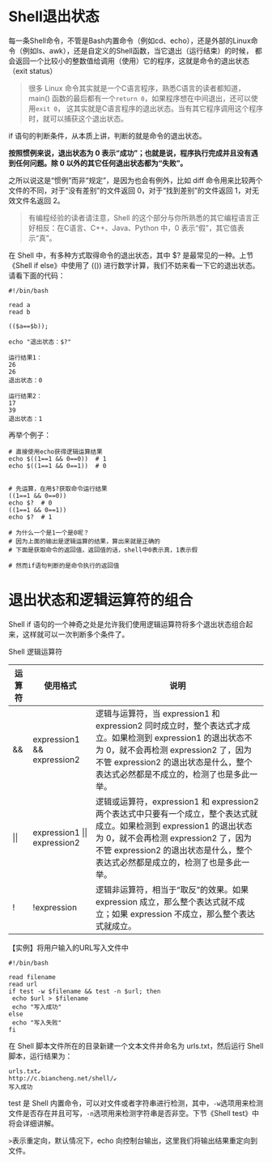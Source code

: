 # Shell退出状态
每一条Shell命令，不管是Bash内置命令（例如cd、echo），还是外部的Linux命令（例如ls、awk），还是自定义的Shell函数，当它退出（运行结束）的时候，
都会返回一个比较小的整数值给调用（使用）它的程序，这就是命令的退出状态（exit status）
> 很多 Linux 命令其实就是一个C语言程序，熟悉C语言的读者都知道，main() 函数的最后都有一个`return 0`，如果程序想在中间退出，还可以使用`exit 0`，
> 这其实就是C语言程序的退出状态。当有其它程序调用这个程序时，就可以捕获这个退出状态。

if 语句的判断条件，从本质上讲，判断的就是命令的退出状态。

**按照惯例来说，退出状态为 0 表示“成功”；也就是说，程序执行完成并且没有遇到任何问题。除 0 以外的其它任何退出状态都为“失败”。**

之所以说这是“惯例”而非“规定”，是因为也会有例外，比如 diff 命令用来比较两个文件的不同，对于“没有差别”的文件返回 0，对于“找到差别”的文件返回 1，对无效文件名返回 2。

> 有编程经验的读者请注意，Shell 的这个部分与你所熟悉的其它编程语言正好相反：在C语言、C++、Java、Python 中，0 表示“假”，其它值表示“真”。

在 Shell 中，有多种方式取得命令的退出状态，其中 $? 是最常见的一种。上节《Shell if else》中使用了 (()) 进行数学计算，我们不妨来看一下它的退出状态。请看下面的代码：
```shell
#!/bin/bash

read a
read b

(($a==$b));

echo "退出状态：$?"
```
```shell
运行结果1：
26
26
退出状态：0

运行结果2：
17
39
退出状态：1
```
再举个例子：
```shell
# 直接使用echo获得逻辑运算结果
echo $((1==1 && 0==0))  # 1
echo $((1==1 && 0==1))  # 0


# 先运算，在用$?获取命令运行结果
((1==1 && 0==0))
echo $?  # 0
((1==1 && 0==1))
echo $?  # 1

# 为什么一个是1一个是0呢？
# 因为上面的输出是逻辑运算的结果，算出来就是正确的
# 下面是获取命令的返回值，返回值的话，shell中0表示真，1表示假

# 然而if语句判断的是命令执行的返回值
```
# 退出状态和逻辑运算符的组合
Shell if 语句的一个神奇之处是允许我们使用逻辑运算符将多个退出状态组合起来，这样就可以一次判断多个条件了。

Shell 逻辑运算符

|运算符	|使用格式	|说明 |
|---|---|---|
|&&|expression1 && expression2	|逻辑与运算符，当 expression1 和 expression2 同时成立时，整个表达式才成立。如果检测到 expression1 的退出状态不为 0，就不会再检测 expression2 了，因为不管 expression2 的退出状态是什么，整个表达式必然都是不成立的，检测了也是多此一举。|
|&#124;&#124;|expression1 &#124;&#124; expression2	|逻辑或运算符，expression1 和 expression2 两个表达式中只要有一个成立，整个表达式就成立。如果检测到 expression1 的退出状态为 0，就不会再检测 expression2 了，因为不管 expression2 的退出状态是什么，整个表达式必然都是成立的，检测了也是多此一举。|
|!|!expression	|逻辑非运算符，相当于“取反”的效果。如果 expression 成立，那么整个表达式就不成立；如果 expression 不成立，那么整个表达式就成立。|

【实例】将用户输入的URL写入文件中
```shell
#!/bin/bash

read filename
read url
if test -w $filename && test -n $url; then
 echo $url > $filename
 echo "写入成功"
else
 echo "写入失败"
fi
```

在 Shell 脚本文件所在的目录新建一个文本文件并命名为 urls.txt，然后运行 Shell 脚本，运行结果为：
```shell
urls.txt↙
http://c.biancheng.net/shell/↙
写入成功
```
test 是 Shell 内置命令，可以对文件或者字符串进行检测，其中，`-w`选项用来检测文件是否存在并且可写，`-n`选项用来检测字符串是否非空。下节《Shell test》中将会详细讲解。

`>`表示重定向，默认情况下，echo 向控制台输出，这里我们将输出结果重定向到文件。

